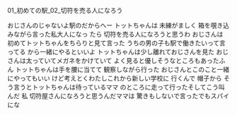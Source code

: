 01_初めての駅_02_切符を売る人になろう

おじさんのじゃないよ駅のだからへー トットちゃんは
未練がましく 箱を覗き込みながら言った私大人になっ
たら 切符を売る人になろうと思うわ
おじさんは 初めてトットちゃんをちらりと見て言った
うちの男の子も駅で働きたいって言ってる から一緒にやるといいよ
トットちゃんは少し離れておじさんを見た おじさんは太っていてメガネをかけていて
よく見ると優しそうなところもあったふん トットちゃんは手を腰に当てて
観察しながら行った おじさんとこのこと一緒にやってもいい
けど考えとくわたしこれから新しい学校に 行くんで
帽子から そう言うとトットちゃんは待っているママ
のところに走って行ったそしてこう叫んだ 私
切符屋さんになろうと思うんだママは 驚きもしないで言ったでもスパイにな

